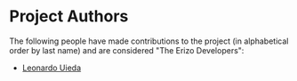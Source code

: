 # Project Authors

The following people have made contributions to the project (in alphabetical
order by last name) and are considered "The Erizo Developers":

* [Leonardo Uieda](https://github.com/leouieda)
